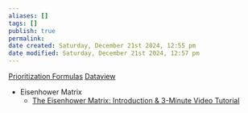 ```yaml
---
aliases: []
tags: []
publish: true
permalink:
date created: Saturday, December 21st 2024, 12:55 pm
date modified: Saturday, December 21st 2024, 12:57 pm
---
```


[Prioritization Formulas](../../🕸️%20UNSTRUCTURED/Prioritization%20Formulas/Prioritization%20Formulas.md)
[Dataview](../Dataview/Dataview.md)

- Eisenhower Matrix
	- [The Eisenhower Matrix: Introduction & 3-Minute Video Tutorial](https://www.eisenhower.me/eisenhower-matrix/)

